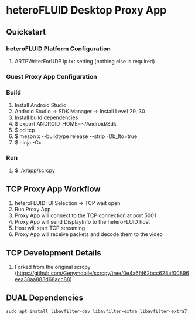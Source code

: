 # heteroFLUID Desktop Proxy App

## Quickstart

### heteroFLUID Platform Configuration

 1. ARTPWriterForUDP ip.txt setting (nothing else is required)
 
### Guest Proxy App Configuration

### Build

 1. Install Android Studio
 2. Android Studio -> SDK Manager -> Install Level 29, 30
 3. Install build dependencies
 4. $ export ANDROID_HOME=~/Android/Sdk
 5. $ cd tcp
 6. $ meson x --buildtype release --strip -Db_lto=true
 7. $ ninja -Cx
 
### Run

 1. $ ./x/app/scrcpy
 
## TCP Proxy App Workflow

 1. heteroFLUID: UI Selection -> TCP wait open
 2. Run Proxy App
 3. Proxy App will connect to the TCP connection at port 5001
 4. Proxy App will send DisplayInfo to the heteroFLUID host
 5. Host will start TCP streaming
 6. Proxy App will receive packets and decode them to the video
 
## TCP Development Details

 1. Forked from the original scrcpy (https://github.com/Genymobile/scrcpy/tree/0e4a6f462bcc628af00896eea38aa883d68acc88)

## DUAL Dependencies

```
sudo apt install libavfilter-dev libavfilter-extra libavfilter-extra7
```
